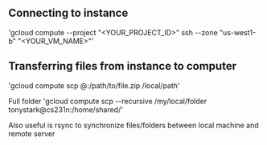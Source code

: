 
## Connecting to instance 

'gcloud compute --project "<YOUR_PROJECT_ID>" ssh --zone "us-west1-b" "<YOUR_VM_NAME>"'

## Transferring files from instance to computer

'gcloud compute scp <user>@<instance-name>:/path/to/file.zip /local/path'

Full folder
'gcloud compute scp --recursive /my/local/folder tonystark@cs231n:/home/shared/'

Also useful is rsync to synchronize files/folders between local machine and remote server

